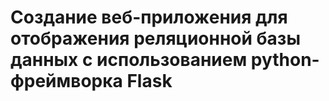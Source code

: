 # Создание веб-приложения для отображения реляционной базы данных с использованием python-фреймворка Flask
